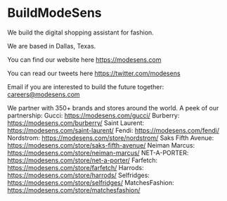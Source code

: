 # BuildModeSens

We build the digital shopping assistant for fashion.

We are based in Dallas, Texas.

You can find our website here https://modesens.com

You can read our tweets here https://twitter.com/modesens

Email if you are interested to build the future together: careers@modesens.com

We partner with 350+ brands and stores around the world. A peek of our partnership:
Gucci: https://modesens.com/gucci/
Burberry: https://modesens.com/burberry/
Saint Laurent: https://modesens.com/saint-laurent/
Fendi: https://modesens.com/fendi/
Nordstrom: https://modesens.com/store/nordstrom/
Saks Fifth Avenue: https://modesens.com/store/saks-fifth-avenue/
Neiman Marcus: https://modesens.com/store/neiman-marcus/
NET-A-PORTER: https://modesens.com/store/net-a-porter/
Farfetch: https://modesens.com/store/farfetch/
Harrods: https://modesens.com/store/harrods/
Selfridges: https://modesens.com/store/selfridges/
MatchesFashion: https://modesens.com/store/matchesfashion/
